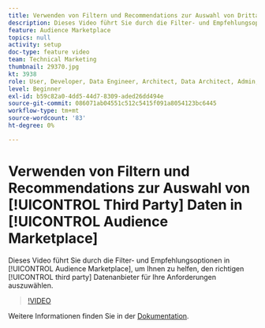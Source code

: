 ```yaml
---
title: Verwenden von Filtern und Recommendations zur Auswahl von Drittanbieterdaten in Audience Marketplace
description: Dieses Video führt Sie durch die Filter- und Empfehlungsoptionen im Audience Marketplace, um Ihnen zu helfen, den richtigen Drittanbieter für Daten für Ihre Anforderungen auszuwählen.
feature: Audience Marketplace
topics: null
activity: setup
doc-type: feature video
team: Technical Marketing
thumbnail: 29370.jpg
kt: 3938
role: User, Developer, Data Engineer, Architect, Data Architect, Admin, Leader
level: Beginner
exl-id: b59c82a0-4dd5-44d7-8309-aded26dd494e
source-git-commit: 086071ab04551c512c5415f091a8054123bc6445
workflow-type: tm+mt
source-wordcount: '83'
ht-degree: 0%

---
```


# Verwenden von Filtern und Recommendations zur Auswahl von [!UICONTROL Third Party] Daten in [!UICONTROL Audience Marketplace]

Dieses Video führt Sie durch die Filter- und Empfehlungsoptionen in [!UICONTROL Audience Marketplace], um Ihnen zu helfen, den richtigen [!UICONTROL third party] Datenanbieter für Ihre Anforderungen auszuwählen.

>[!VIDEO](https://video.tv.adobe.com/v/29370/?quality=12)

Weitere Informationen finden Sie in der [Dokumentation](https://experienceleague.adobe.com/docs/audience-manager/user-guide/features/audience-marketplace/audience-marketplace-for-data-buyers/marketplace-data-buyers.html).
